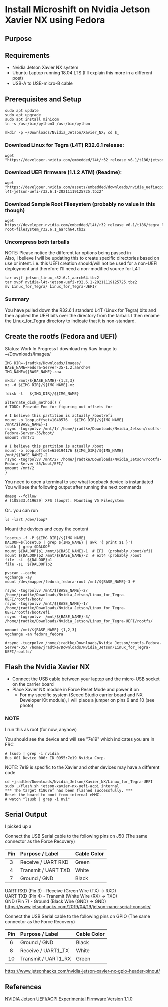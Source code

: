 # Install Microshift on Nvidia Jetson Xavier NX using Fedora

## Purpose

## Requirements

* Nvidia Jetson Xavier NX system 
* Ubuntu Laptop running 18.04 LTS (I'll explain this more in a different post)
* USB-A to USB-micro-B cable

## Prerequisites and Setup
```
sudo apt update
sudo apt upgrade
sudo apt install minicom
ln -s /usr/bin/python3 /usr/bin/python
```

```
mkdir -p ~/Downloads/Nvidia_Jetson/Xavier_NX; cd $_
```

### Download Linux for Tegra (L4T) R32.6.1 release:
```
wget "https://developer.nvidia.com/embedded/l4t/r32_release_v6.1/t186/jetson_linux_r32.6.1_aarch64.tbz2"
```

### Download UEFI firmware (1.1.2 ATM) (Readme):
```
wget "https://developer.nvidia.com/assets/embedded/downloads/nvidia_uefiacpi_experimental_firmware/nvidia-l4t-jetson-uefi-r32.6.1-20211119125725.tbz2"
```

### Download Sample Root Filesystem (probably no value in this though)
```
wget https://developer.nvidia.com/embedded/l4t/r32_release_v6.1/t186/tegra_linux_sample-root-filesystem_r32.6.1_aarch64.tbz2
````

### Uncompress both tarballs
NOTE:  Please notice the different tar options being passed in  
Also, I believe I will be updating this to create specific directories based on use or intent.  i.e. this UEFI creation should/will not be used for a non-UEFI deployment and therefore I'll need a non-modified source for L4T

```
tar xvjf jetson_linux_r32.6.1_aarch64.tbz2  
tar xvpf nvidia-l4t-jetson-uefi-r32.6.1-20211119125725.tbz2
mv Linux_for_Tegra/ Linux_for_Tegra-UEFI/
```

### Summary
You have pulled down the R32.6.1 standard L4T (Linux for Tegra) bits and then applied the UEFI bits over the directory from the tarball.  I then rename the Linux_for_Tegra directory to indicate that it is non-standard.

## Create the rootfs (Fedora and UEFI)

Status: Work In Progress
I download my Raw Image to ~/Downloads/Images/ 
```
IMG_DIR=~jradtke/Downloads/Images/
BASE_NAME=Fedora-Server-35-1.2.aarch64
IMG_NAME=${BASE_NAME}.raw

mkdir /mnt/${BASE_NAME}-{1,2,3}
xz -d ${IMG_DIR}/${IMG_NAME}.xz

fdisk -l   ${IMG_DIR}/${IMG_NAME}

alternate_disk_method() {
# TODO: Provide Foo for figuring out offsets for 

# I believe this partition is actually /boot/efi
mount -o loop,offset=1048576   ${IMG_DIR}/${IMG_NAME}  /mnt/${BASE_NAME}-1
rsync -tugrpolvv /mnt/1/ /home/jradtke/Downloads/Nvidia_Jetson/rootfs-Fedora-Server-35/boot/
umount /mnt/1

# I believe this partition is actually /boot
mount -o loop,offset=630194176 ${IMG_DIR}/${IMG_NAME}  /mnt/${BASE_NAME}-2 
rsync -tugrpolvv /mnt/2/ /home/jradtke/Downloads/Nvidia_Jetson/rootfs-Fedora-Server-35/boot/EFI/
umount /mnt/2
}
```

You need to open a terminal to see what loopback device is instantiated   
You will see the following output after running the next commands
```
dmesg --follow
# [105533.419629] XFS (loop7): Mounting V5 Filesystem
```

 Or.. you can run
```
ls -lart /dev/loop*
```

Mount the devices and copy the content
```
losetup -f -P ${IMG_DIR}/${IMG_NAME}           
DALOOP=$(losetup | grep ${IMG_NAME} | awk '{ print $1 }')
lsblk | grep $DALOOP 
mount ${DALOOP}p1 /mnt/${BASE_NAME}-1  # EFI  (probably /boot/efi)
mount ${DALOOP}p2 /mnt/${BASE_NAME}-2  # ext4 (probably /boot
file -sL  ${DALOOP}p1
file -sL  ${DALOOP}p2

pvscan --cache
vgchange -ay
mount /dev/mapper/fedora_fedora-root /mnt/${BASE_NAME}-3 # 

rsync -tugrpolvv /mnt/${BASE_NAME}-2/  /home/jradtke/Downloads/Nvidia_Jetson/Linux_for_Tegra-UEFI/rootfs/boot/
rsync -tugrpolvv /mnt/${BASE_NAME}-1/  /home/jradtke/Downloads/Nvidia_Jetson/Linux_for_Tegra-UEFI/rootfs/boot/efi
rsync -tugrpolvv  /mnt/${BASE_NAME}-3/ /home/jradtke/Downloads/Nvidia_Jetson/Linux_for_Tegra-UEFI/rootfs/

umount /mnt/${BASE_NAME}-{1,2,3}
vgchange -an fedora_fedora 

#rsync -tugrpolvv /home/jradtke/Downloads/Nvidia_Jetson/rootfs-Fedora-Server-35/ /home/jradtke/Downloads/Nvidia_Jetson/Linux_for_Tegra-UEFI/rootfs/
```

## Flash the Nvidia Xavier NX
* Connect the USB cable between your laptop and the micro-USB socket on the carrier board
* Place Xavier NX module in Force Reset Mode and power it on
  * For my specific system (Seeed Studio carrier board and NX Developer Kit module), I will place a jumper on pins 9 and 10 (see photo)

### NOTE
I run this as root (for now, anyhow)

You should see the device and will see "7e19" which indicates you are in FRC
```
# lsusb | grep -i nvidia
Bus 001 Device 006: ID 0955:7e19 Nvidia Corp.
```
NOTE:  7e19 is specific to the Xavier and other devices may have a different code

```
cd ~jradtke/Downloads/Nvidia_Jetson/Xavier_NX/Linux_for_Tegra-UEFI
sudo ./flash.sh jetson-xavier-nx-uefi-acpi internal
*** The target t186ref has been flashed successfully. ***
Reset the board to boot from internal eMMC.
# watch "lsusb | grep -i nvi"

```
## Serial Output
I picked up a

Connect the USB Serial cable to the following pins on J50 (The same connector as the Force Recovery)

| Pin | Purpose / Label | Cable Color 
|:--:|:-----|:-----|
| 3 | Receive / UART RXD  | Green |
| 4 | Transmit / UART TXD | White |
| 7 | Ground / GND        | Black |

UART RXD (Pin 3) - Receive (Green Wire (TX) -> RXD)  
UART TXD (Pin 4) - Transmit (White Wire (RX) -> TXD)  
GND (Pin 7) - Ground (Black Wire (GND) -> GND)  
https://www.jetsonhacks.com/2019/04/19/jetson-nano-serial-console/

Connect the USB Serial cable to the following pins on GPIO (The same connector as the Force Recovery)

| Pin | Purpose / Label | Cable Color 
|:--:|:-----|:-----|
| 6 | Ground / GND         | Black |
| 8 | Receive / UART1_TX   | White |
| 10 | Transmit / UART1_RX | Green |

https://www.jetsonhacks.com/nvidia-jetson-xavier-nx-gpio-header-pinout/

## References
[NVIDIA Jetson UEFI/ACPI Experimental Firmware Version 1.1.0](https://developer.download.nvidia.com/embedded/L4T/UEFI_Readme_side_car.html)
